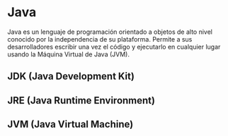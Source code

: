 # Java

Java es un lenguaje de programación orientado a objetos de alto nivel conocido por la independencia de su plataforma.
Permite a sus desarrolladores escribir una vez el código y ejecutarlo en cualquier lugar usando la Máquina Virtual de Java (JVM).

## JDK (Java Development Kit)

## JRE (Java Runtime Environment)

## JVM (Java Virtual Machine)

